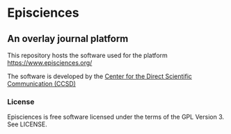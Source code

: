 # Episciences
## An overlay journal platform

This repository hosts the software used for the platform https://www.episciences.org/

The software is developed by the [Center for the Direct Scientific Communication (CCSD)](https://www.ccsd.cnrs.fr/en/)

### License
Episciences is free software licensed under the terms of the GPL Version 3. See LICENSE.
